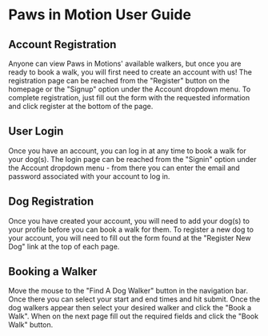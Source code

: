 # Paws in Motion User Guide

## Account Registration
Anyone can view Paws in Motions' available walkers, but once you are ready to
book a walk, you will first need to create an account with us! The registration 
page can be reached from the "Register" button on the homepage or the "Signup"
option under the Account dropdown menu. To complete registration, just fill out
the form with the requested information and click register at the bottom of the
page.

## User Login
Once you have an account, you can log in at any time to book a walk for your 
dog(s). The login page can be reached from the "Signin" option under the
Account dropdown menu - from there you can enter the email and password
associated with your account to log in.

## Dog Registration
Once you have created your account, you will need to add your dog(s) to your
profile before you can book a walk for them. To register a new dog to your
account, you will need to fill out the form found at the "Register New Dog"
link at the top of each page.

## Booking a Walker
Move the mouse to the "Find A Dog Walker" button in the navigation bar.
Once there you can select your start and end times and hit submit.
Once the dog walkers appear then select your desired walker and click
the "Book a Walk". When on the next page fill out the required fields
and click the "Book Walk" button.